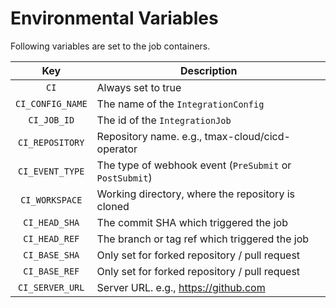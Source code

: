 # Environmental Variables

Following variables are set to the job containers.

|Key|Description|
|:-----------------:|---|
|`CI`               | Always set to true |
|`CI_CONFIG_NAME`   | The name of the `IntegrationConfig` |
|`CI_JOB_ID`        | The id of the `IntegrationJob` |
|`CI_REPOSITORY`    | Repository name. e.g., tmax-cloud/cicd-operator |
|`CI_EVENT_TYPE`    | The type of webhook event (`PreSubmit` or `PostSubmit`) |
|`CI_WORKSPACE`     | Working directory, where the repository is cloned |
|`CI_HEAD_SHA`      | The commit SHA which triggered the job |
|`CI_HEAD_REF`      | The branch or tag ref which triggered the job |
|`CI_BASE_SHA`      | Only set for forked repository / pull request |
|`CI_BASE_REF`      | Only set for forked repository / pull request |
|`CI_SERVER_URL`    | Server URL. e.g., https://github.com |
